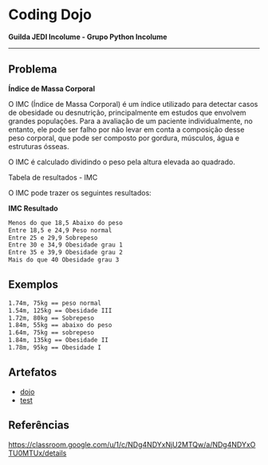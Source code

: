 # Coding Dojo

**Guilda JEDI Incolume - Grupo Python Incolume**

---

## Problema

**Índice de Massa Corporal**

O IMC (Índice de Massa Corporal) é um índice utilizado para detectar casos de obesidade ou desnutrição, principalmente em estudos que envolvem grandes populações. Para a avaliação de um paciente individualmente, no entanto, ele pode ser falho por não levar em conta a composição desse peso corporal, que pode ser composto por gordura, músculos, água e estruturas ósseas.

O IMC é calculado dividindo o peso pela altura elevada ao quadrado.

Tabela de resultados - IMC

O IMC pode trazer os seguintes resultados:

**IMC Resultado**

```bash
Menos do que 18,5 Abaixo do peso
Entre 18,5 e 24,9 Peso normal
Entre 25 e 29,9 Sobrepeso
Entre 30 e 34,9 Obesidade grau 1
Entre 35 e 39,9 Obesidade grau 2
Mais do que 40 Obesidade grau 3
```

## Exemplos

```bash
1.74m, 75kg == peso normal
1.54m, 125kg == Obesidade III
1.72m, 80kg == Sobrepeso
1.84m, 55kg == abaixo do peso
1.64m, 75kg == sobrepeso
1.84m, 135kg == Obesidade II
1.78m, 95kg == Obesidade I
```

## Artefatos

- [dojo](./dojo20220826.py)
- [test](./test_20220826.py)

## Referências

<https://classroom.google.com/u/1/c/NDg4NDYxNjU2MTQw/a/NDg4NDYxOTU0MTUx/details>
